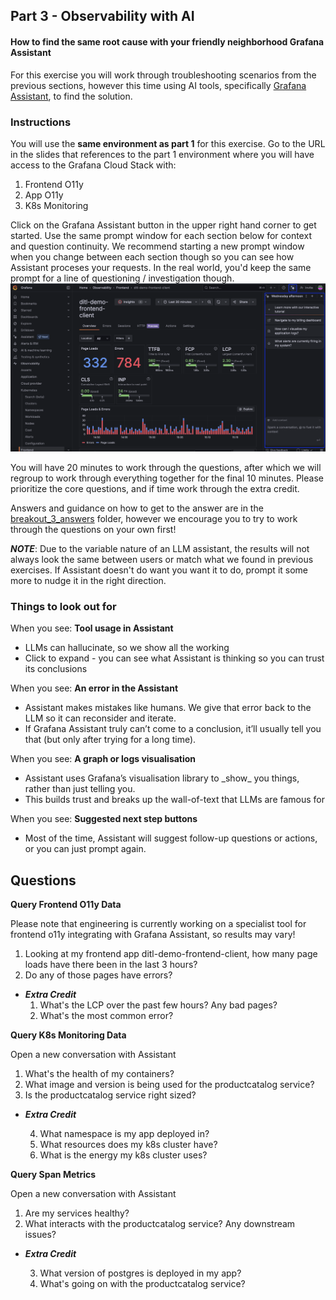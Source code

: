 ## Part 3 - Observability with AI
#### How to find the same root cause with your friendly neighborhood Grafana Assistant
For this exercise you will work through troubleshooting scenarios from the previous sections, however this time using AI tools, specifically [Grafana Assistant](https://grafana.com/docs/grafana-cloud/machine-learning/assistant/), to find the solution.

### Instructions
You will use the __same environment as part 1__ for this exercise. Go to the URL in the slides that references to the part 1 environment where you will have access to the Grafana Cloud Stack with:
1. Frontend O11y
1. App O11y
1. K8s Monitoring

Click on the Grafana Assistant button in the upper right hand corner to get started. Use the same prompt window for each section below for context and question continuity. We recommend starting a new prompt window when you change between each section though so you can see how Assistant proceses your requests. In the real world, you'd keep the same prompt for a line of questioning / investigation though.
![grafana-assistant](/images/breakout_3/0.1-grafana-assistant.png)

You will have 20 minutes to work through the questions, after which we will regroup to work through everything together for the final 10 minutes. Please prioritize the core questions, and if time work through the extra credit.

Answers and guidance on how to get to the answer are in the [breakout_3_answers](./breakout_3_answers) folder, however we encourage you to try to work through the questions on your own first!

___NOTE___: Due to the variable nature of an LLM assistant, the results will not always look the same between users or match what we found in previous exercises. If Assistant doesn't do want you want it to do, prompt it some more to nudge it in the right direction.

### Things to look out for

When you see: **Tool usage in Assistant**

* LLMs can hallucinate, so we show all the working  
* Click to expand \- you can see what Assistant is thinking so you can trust its conclusions

When you see: **An error in the Assistant**

* Assistant makes mistakes like humans. We give that error back to the LLM so it can reconsider and iterate.  
* If Grafana Assistant truly can’t come to a conclusion, it’ll usually tell you that (but only after trying for a long time).

When you see: **A graph or logs visualisation**

* Assistant uses Grafana’s visualisation library to \_show\_ you things, rather than just telling you.  
* This builds trust and breaks up the wall-of-text that LLMs are famous for

When you see: **Suggested next step buttons**

* Most of the time, Assistant will suggest follow-up questions or actions, or you can just prompt again.

## Questions
**Query Frontend O11y Data**

Please note that engineering is currently working on a specialist tool for frontend o11y integrating with Grafana Assistant, so results may vary! 
1. Looking at my frontend app ditl-demo-frontend-client, how many page loads have there been in the last 3 hours?
1. Do any of those pages have errors?
- ___Extra Credit___
    1. What's the LCP over the past few hours? Any bad pages?
    1. What's the most common error? 

**Query K8s Monitoring Data**

Open a new conversation with Assistant
1. What's the health of my containers?
2. What image and version is being used for the productcatalog service?
3. Is the productcatalog service right sized? 
- ___Extra Credit___
   
    4. What namespace is my app deployed in?
    5. What resources does my k8s cluster have?
    6. What is the energy my k8s cluster uses?

**Query Span Metrics**

Open a new conversation with Assistant
1. Are my services healthy?
2. What interacts with the productcatalog service? Any downstream issues?
- ___Extra Credit___ 

    3. What version of postgres is deployed in my app?
    4. What's going on with the productcatalog service?
